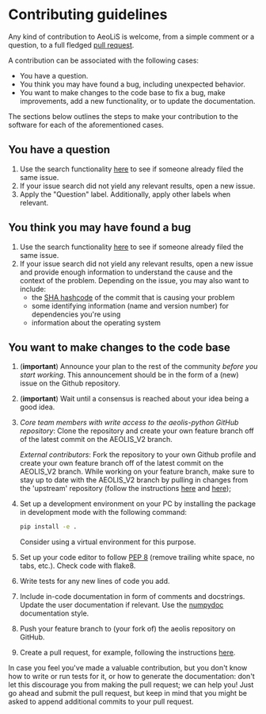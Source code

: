 # Contributing guidelines

Any kind of contribution to AeoLiS is welcome, from a simple comment or a question, to a full fledged [pull request](https://help.github.com/articles/about-pull-requests/). 

A contribution can be associated with the following cases:

- You have a question.
- You think you may have found a bug, including unexpected behavior.
- You want to make changes to the code base to fix a bug, make improvements, add a new functionality, or to update the documentation.

The sections below outlines the steps to make your contribution to the software for each of the aforementioned cases.

## You have a question

1. Use the search functionality [here](https://github.com/openearth/aeolis-python/issues) to see if someone already filed the same issue.
1. If your issue search did not yield any relevant results, open a new issue.
1. Apply the "Question" label. Additionally, apply other labels when relevant.

## You think you may have found a bug

1. Use the search functionality [here](https://github.com/openearth/aeolis-python/issues) to see if someone already filed the same issue.
1. If your issue search did not yield any relevant results, open a new issue and provide enough information to understand the cause and the context of the problem. Depending on the issue, you may also want to include:
    - the [SHA hashcode](https://help.github.com/articles/autolinked-references-and-urls/#commit-shas) of the commit that is causing your problem
    - some identifying information (name and version number) for dependencies you're using
    - information about the operating system

## You want to make changes to the code base

1. (**important**) Announce your plan to the rest of the community *before you start working*. This announcement should be in the form of a (new) issue on the Github repository.
1. (**important**) Wait until a consensus is reached about your idea being a good idea.
1. *Core team members with write access to the aeolis-python GitHub repository*: Clone the repository and create your own feature branch off of the latest commit on the AEOLIS_V2 branch.

    *External contributors*: Fork the repository to your own Github profile and create your own feature branch off of the latest commit on the AEOLIS_V2 branch. While working on your feature branch, make sure to stay up to date with the AEOLIS_V2 branch by pulling in changes from the 'upstream' repository (follow the instructions [here](https://help.github.com/articles/configuring-a-remote-for-a-fork/) and [here](https://help.github.com/articles/syncing-a-fork/));
1. Set up a development environment on your PC by installing the package in development mode with the following command: 
    ```bash
    pip install -e .
    ```
    Consider using a virtual environment for this purpose.

1. Set up your code editor to follow [PEP 8](https://peps.python.org/pep-0008/) (remove trailing white space, no tabs, etc.). Check code with flake8.
1. Write tests for any new lines of code you add. 
1. Include in-code documentation in form of comments and docstrings. Update the user documentation if relevant. Use the [numpydoc](https://numpydoc.readthedocs.io/en/latest/format.html#docstring-standard) documentation style.
1. Push your feature branch to (your fork of) the aeolis repository on GitHub.
1. Create a pull request, for example, following the instructions [here](https://help.github.com/articles/creating-a-pull-request/).

In case you feel you've made a valuable contribution, but you don't know how to write or run tests for it, or how to generate the documentation: don't let this discourage you from making the pull request; we can help you! Just go ahead and submit the pull request, but keep in mind that you might be asked to append additional commits to your pull request.